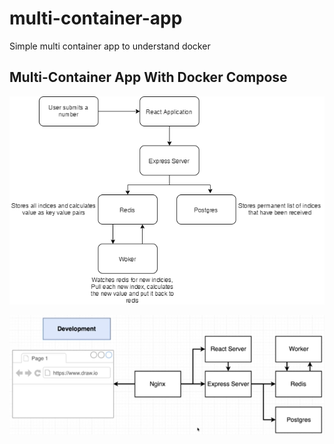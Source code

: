 # multi-container-app
Simple multi container app to understand docker

## Multi-Container App With Docker Compose ##

![](images/architecture.png)

![](images/containers.PNG)
